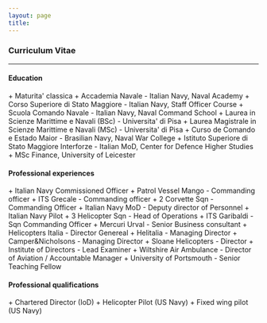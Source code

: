 ```yaml
---
layout: page
title: 
---
```


<h3 id="CV">Curriculum Vitae</h3>
<hr />

<h4>Education</h4>
+ Maturita' classica
+ Accademia Navale - Italian Navy, Naval Academy
+ Corso Superiore di Stato Maggiore - Italian Navy, Staff Officer Course
+ Scuola Comando Navale - Italian Navy, Naval Command School
+ Laurea in Scienze Marittime e Navali (BSc) - Universita' di Pisa
+ Laurea Magistrale in Scienze Marittime e Navali (MSc) - Universita' di Pisa
+ Curso de Comando e Estado Maior - Brasilian Navy, Naval War College
+ Istituto Superiore di Stato Maggiore Interforze - Italian MoD, Center for Defence Higher Studies
+ MSc Finance, University of Leicester

<h4>Professional experiences</h4>
+ Italian Navy Commissioned Officer
  + Patrol Vessel Mango - Commanding officer
  + ITS Grecale - Commanding officer
  + 2 Corvette Sqn - Commanding Officer
  + Italian Navy MoD - Deputy director of Personnel
+ Italian Navy Pilot
  + 3 Helicopter Sqn - Head of Operations 
  + ITS Garibaldi - Sqn Commanding Officer
+ Mercuri Urval - Senior Business consultant
+ Helicopters Italia - Director Genereal
+ Helitalia - Managing Director
+ Camper&Nicholsons - Managing Director
+ Sloane Helicopters - Director
+ Institute of Directors - Lead Examiner
+ Wiltshire Air Ambulance - Director of Aviation / Accountable Manager
+ University of Portsmouth - Senior Teaching Fellow

<h4>Professional qualifications</h4>
+ Chartered Director (IoD)
+ Helicopter Pilot (US Navy)
+ Fixed wing pilot (US Navy)

